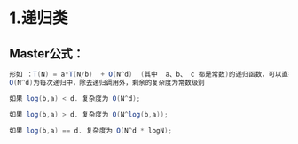 # 1.递归类



## Master公式：

```java
形如 ：T(N) = a*T(N/b)  + O(N^d)  (其中  a、b、 c 都是常数)的递归函数，可以直接通过公式确定时间复杂度。
O(N^d)为每次递归中，除去递归调用外，剩余的复杂度为常数级别

如果 log(b,a) < d. 复杂度为 O(N^d);

如果 log(b,a) > d. 复杂度为 O(N^log(b,a));

如果 log(b,a) == d. 复杂度为 O(N^d * logN);
```

